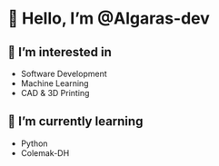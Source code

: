 
# 👋 Hello, I’m @Algaras-dev

## 👀 I’m interested in

- Software Development
- Machine Learning
- CAD & 3D Printing

## 🌱 I’m currently learning

- Python
- Colemak-DH

<!--- 
## 💞️ I’m looking to collaborate on
--->

<!--
## 📫 How to reach me ...
--->

<!---
Algaras-dev/Algaras-dev is a ✨ special ✨ repository because its `README.md` (this file) appears on your GitHub profile.
You can click the Preview link to take a look at your changes.
--->

